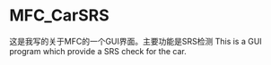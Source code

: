 # MFC_CarSRS

这是我写的关于MFC的一个GUI界面。主要功能是SRS检测
This is a GUI program which provide a SRS check for the car.
